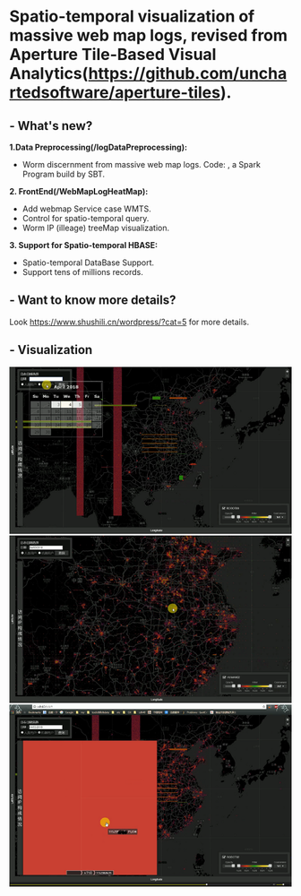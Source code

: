 # Spatio-temporal visualization of massive web map logs, revised from Aperture Tile-Based Visual Analytics(https://github.com/unchartedsoftware/aperture-tiles).
## - **What's new?**<br>

**1.Data Preprocessing(/logDataPreprocessing):**<br>
- Worm discernment from massive web map logs. Code: , a Spark Program build by SBT.

**2. FrontEnd(/WebMapLogHeatMap):**<br>
- Add webmap Service case WMTS.
- Control for spatio-temporal query.
- Worm IP (illeage) treeMap visualization.

**3. Support for Spatio-temporal HBASE:**<br>
- Spatio-temporal DataBase Support.
- Support tens of millions records.

## - **Want to know more details?**<br>
Look https://www.shushili.cn/wordpress/?cat=5 for more details.

## - **Visualization**<br>
![image](https://github.com/RilaShu/spatio-temporal-visualization-of-massive-web-map-logs/raw/master/images/spatio-temporal-query.png)<br>
![image](https://github.com/RilaShu/spatio-temporal-visualization-of-massive-web-map-logs/raw/master/images/human.png)<br>
![image](https://github.com/RilaShu/spatio-temporal-visualization-of-massive-web-map-logs/raw/master/images/worm-IP.png)<br>
